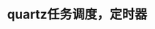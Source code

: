 ---
layout: posts_by_category
categories: quartz
title: quartz任务调度，定时器
permalink: /category/quartz
---